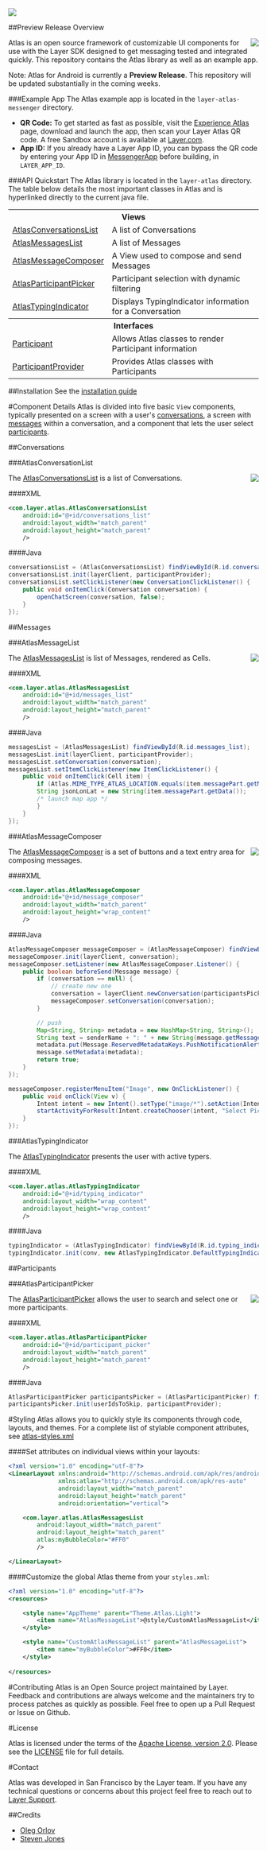 <img src="assets/atlas-github-header.png"/>

##<a name="overview"></a>Preview Release Overview

<img align="right" src="assets/walkthrough.gif" />

Atlas is an open source framework of customizable UI components for use with the Layer SDK designed to get messaging tested and integrated quickly.  This repository contains the Atlas library as well as an example app.

Note: Atlas for Android is currently a **Preview Release**. This repository will be updated substantially in the coming weeks.


###<a name="example_app"></a>Example App
The Atlas example app is located in the `layer-atlas-messenger` directory.

* **QR Code:**  To get started as fast as possible, visit the [Experience Atlas](https://developer.layer.com/dashboard/signup/atlas) page, download and launch the app, then scan your Layer Atlas QR code.  A free Sandbox account is available at [Layer.com](https://developer.layer.com/signup/atlas).
* **App ID:** If you already have a Layer App ID, you can bypass the QR code by entering your App ID in <a href="layer-atlas-messenger/src/main/java/com/layer/atlas/messenger/MessengerApp.java#L42">MessengerApp</a> before building, in `LAYER_APP_ID`.

###<a name="api_quickstart"></a>API Quickstart
The Atlas library is located in the `layer-atlas` directory.  The table below details the most important classes in Atlas and is hyperlinked directly to the current java file.

<table>
    <tr><th colspan="2" style="text-align:center;">Views</th></tr>
    <tr>
        <td><a href="layer-atlas/src/main/java/com/layer/atlas/AtlasConversationsList.java">AtlasConversationsList</a></td>
        <td>A list of Conversations</td>
    </tr>
    <tr>
        <td><a href="layer-atlas/src/main/java/com/layer/atlas/AtlasMessagesList.java">AtlasMessagesList</a></td>
        <td>A list of Messages</td>
    </tr>
    <tr>
        <td><a href="layer-atlas/src/main/java/com/layer/atlas/AtlasMessageComposer.java">AtlasMessageComposer</a></td>
        <td>A View used to compose and send Messages</td>
    </tr>
    <tr>
        <td><a href="layer-atlas/src/main/java/com/layer/atlas/AtlasParticipantPicker.java">AtlasParticipantPicker</a></td>
        <td>Participant selection with dynamic filtering</td>
    </tr>
    <tr>
        <td><a href="layer-atlas/src/main/java/com/layer/atlas/AtlasTypingIndicator.java">AtlasTypingIndicator</a></td>
        <td>Displays TypingIndicator information for a Conversation</td>
    </tr>
    <tr><th colspan="2" style="text-align:center;">Interfaces</th></tr>
    <tr>
        <td><a href="layer-atlas/src/main/java/com/layer/atlas/Atlas.java#L130">Participant</a></td>
        <td>Allows Atlas classes to render Participant information</td>
    </tr>
    <tr>
        <td><a href="layer-atlas/src/main/java/com/layer/atlas/Atlas.java#L149">ParticipantProvider</a></td>
        <td>Provides Atlas classes with Participants</td>
    </tr>
</table>

##<a name="installation"></a>Installation
See the <a href="INSTALLATION.md">installation guide</a>

#<a name="component_details"></a>Component Details
Atlas is divided into five basic `View` components, typically presented on a screen with a user's [conversations](#conversations), a screen with [messages](#messages) within a conversation, and a component that lets the user select [participants](#participants).

##<a name="conversations"></a>Conversations

###AtlasConversationList

<a href="assets/conversations.png"><img align="right" src="assets/conversations-s.png" /></a>

The <a href="layer-atlas/src/main/java/com/layer/atlas/AtlasConversationsList.java">AtlasConversationsList</a> is a list of Conversations.

####XML

```xml
<com.layer.atlas.AtlasConversationsList
    android:id="@+id/conversations_list"
    android:layout_width="match_parent"
    android:layout_height="match_parent"
    />
```

####Java

```java
conversationsList = (AtlasConversationsList) findViewById(R.id.conversations_list);
conversationsList.init(layerClient, participantProvider);
conversationsList.setClickListener(new ConversationClickListener() {
	public void onItemClick(Conversation conversation) {
		openChatScreen(conversation, false);
	}
});
```

##<a name="messages"></a>Messages

###AtlasMessageList

<a href="assets/messages.png"><img align="right" src="assets/messages-s.png" /></a>

The <a href="layer-atlas/src/main/java/com/layer/atlas/AtlasMessagesList.java">AtlasMessagesList</a> is list of Messages, rendered as Cells.

####XML

```xml
<com.layer.atlas.AtlasMessagesList
    android:id="@+id/messages_list"
    android:layout_width="match_parent"
    android:layout_height="match_parent"
    />
```

####Java

```java
messagesList = (AtlasMessagesList) findViewById(R.id.messages_list);
messagesList.init(layerClient, participantProvider);
messagesList.setConversation(conversation);
messagesList.setItemClickListener(new ItemClickListener() {
	public void onItemClick(Cell item) {
		if (Atlas.MIME_TYPE_ATLAS_LOCATION.equals(item.messagePart.getMimeType())) {
       	String jsonLonLat = new String(item.messagePart.getData());
       	/* launch map app */
		}
	}
});
```

###AtlasMessageComposer

<a href="assets/message-composer.png"><img align="right" src="assets/message-composer-s.png" /></a>

The <a href="layer-atlas/src/main/java/com/layer/atlas/AtlasMessageComposer.java">AtlasMessageComposer</a> is a set of buttons and a text entry area for composing messages. 

####XML

```xml
<com.layer.atlas.AtlasMessageComposer
    android:id="@+id/message_composer"
    android:layout_width="match_parent"
    android:layout_height="wrap_content"
    />
```

####Java

```java
AtlasMessageComposer messageComposer = (AtlasMessageComposer) findViewById(R.id.message_composer);
messageComposer.init(layerClient, conversation);
messageComposer.setListener(new AtlasMessageComposer.Listener() {
	public boolean beforeSend(Message message) {
		if (conversation == null) {
			// create new one
			conversation = layerClient.newConversation(participantsPicker.getSelectedUserIds());
			messageComposer.setConversation(conversation);
		}

		// push
		Map<String, String> metadata = new HashMap<String, String>();
		String text = senderName + ": " + new String(message.getMessageParts().get(0).getData());
		metadata.put(Message.ReservedMetadataKeys.PushNotificationAlertMessageKey.getKey(), text);
		message.setMetadata(metadata);
		return true;
	}
});

messageComposer.registerMenuItem("Image", new OnClickListener() {
	public void onClick(View v) {
		Intent intent = new Intent().setType("image/*").setAction(Intent.ACTION_GET_CONTENT);
		startActivityForResult(Intent.createChooser(intent, "Select Picture"), REQUEST_CODE_GALLERY);
	}
});
```

###AtlasTypingIndicator

The <a href="layer-atlas/src/main/java/com/layer/atlas/AtlasTypingIndicator.java">AtlasTypingIndicator</a> presents the user with active typers.

####XML

```xml
<com.layer.atlas.AtlasTypingIndicator
    android:id="@+id/typing_indicator"
    android:layout_width="wrap_content"
    android:layout_height="wrap_content"
    />
```

####Java

```java
typingIndicator = (AtlasTypingIndicator) findViewById(R.id.typing_indicator);
typingIndicator.init(conv, new AtlasTypingIndicator.DefaultTypingIndicatorCallback(participantProvider));
```

##<a name="participants"></a>Participants

###AtlasParticipantPicker

<a href="assets/participant-picker.png"><img align="right" src="assets/participant-picker-s.png" /></a>

The <a href="layer-atlas/src/main/java/com/layer/atlas/AtlasParticipantPicker.java">AtlasParticipantPicker</a> allows the user to search and select one or more participants.

####XML

```xml
<com.layer.atlas.AtlasParticipantPicker
    android:id="@+id/participant_picker"
    android:layout_width="match_parent"
    android:layout_height="match_parent"
    />
```

####Java

```java
AtlasParticipantPicker participantsPicker = (AtlasParticipantPicker) findViewById(R.id.participant_picker);
participantsPicker.init(userIdsToSkip, participantProvider);
```

#<a name="styling"></a>Styling
Atlas allows you to quickly style its components through code, layouts, and themes.  For a complete list of stylable component attributes, see <a href="layer-atlas/src/main/res/values/atlas-styles.xml">atlas-styles.xml</a>

<!--####Dynamically adjust View styles through code (coming soon):

```java
	AtlasMessageList messageList = (AtlasMessageList) findViewById(R.id.messageList);
	messageList.setMyBubbleColor(Color.YELLOW);
```
-->

####Set attributes on individual views within your layouts:

```xml
<?xml version="1.0" encoding="utf-8"?>
<LinearLayout xmlns:android="http://schemas.android.com/apk/res/android"
              xmlns:atlas="http://schemas.android.com/apk/res-auto"
              android:layout_width="match_parent"
              android:layout_height="match_parent"
              android:orientation="vertical">

    <com.layer.atlas.AtlasMessagesList
        android:layout_width="match_parent"
        android:layout_height="match_parent"
        atlas:myBubbleColor="#FF0"
        />

</LinearLayout>
```

####Customize the global Atlas theme from your `styles.xml`:

```xml
<?xml version="1.0" encoding="utf-8"?>
<resources>

    <style name="AppTheme" parent="Theme.Atlas.Light">
        <item name="AtlasMessageList">@style/CustomAtlasMessageList</item>
    </style>

    <style name="CustomAtlasMessageList" parent="AtlasMessageList">
        <item name="myBubbleColor">#FF0</item>
    </style>
    
</resources>
```

#<a name="contributing"></a>Contributing
Atlas is an Open Source project maintained by Layer. Feedback and contributions are always welcome and the maintainers try to process patches as quickly as possible. Feel free to open up a Pull Request or Issue on Github.

#<a name="license"></a>License

Atlas is licensed under the terms of the [Apache License, version 2.0](http://www.apache.org/licenses/LICENSE-2.0.html). Please see the [LICENSE](LICENSE) file for full details.

#<a name="contact"></a>Contact

Atlas was developed in San Francisco by the Layer team. If you have any technical questions or concerns about this project feel free to reach out to [Layer Support](mailto:support@layer.com).

##<a name="credits"></a>Credits

* [Oleg Orlov](https://github.com/oorlov)
* [Steven Jones](https://github.com/sjones94549)
